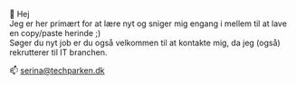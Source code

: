 👋 Hej
<br>Jeg er her primært for at lære nyt og sniger mig engang i mellem til at lave en copy/paste herinde ;) 
<br>Søger du nyt job er du også velkommen til at kontakte mig, da jeg (også) rekrutterer til IT branchen. 

📫 serina@techparken.dk
